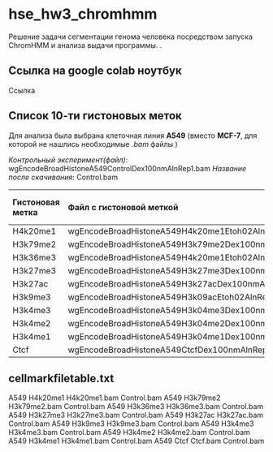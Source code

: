 # hse_hw3_chromhmm
Решение задачи сегментации генома человека посредством запуска ChromHMM и анализа выдачи программы. . 

## Ссылка на google colab ноутбук
Ссылка 

## Список 10-ти гистоновых меток
Для анализа была выбрана клеточная линия **A549** (вместо **MCF-7**, для которой не нашлись необходимые *.bam* файлы )

*Контрольный эксперимент(файл)*: wgEncodeBroadHistoneA549ControlDex100nmAlnRep1.bam 
*Название после скачивания*: Control.bam

|Гистоновая метка|Файл с гистоновой меткой                            |Название .bam файла (После скачивания)|
|:---------------|:---------------------------------------------------|:-------------------------------------|
|H4k20me1        |wgEncodeBroadHistoneA549H4k20me1Etoh02AlnRep1.bam   |H4k20me1.bam                          |
|H3k79me2        |wgEncodeBroadHistoneA549H3k79me2Dex100nmAlnRep1.bam |H3k79me2.bam                          |
|H3k36me3        |wgEncodeBroadHistoneA549H4k20me1Etoh02AlnRep1.bam   |H3k36me3.bam                          |
|H3k27me3        |wgEncodeBroadHistoneA549H3k27me3Dex100nmAlnRep1.bam |H3k27me3.bam                          |
|H3k27ac         |wgEncodeBroadHistoneA549H3k27acDex100nmAlnRep1.bam  |H3k27ac.bam                           |
|H3k9me3         |wgEncodeBroadHistoneA549H3k09acEtoh02AlnRep1.bam    |H3k9me3.bam                           |
|H3k4me3         |wgEncodeBroadHistoneA549H3k04me3Dex100nmAlnRep1.bam |H3k4me3.bam                           |
|H3k4me2         |wgEncodeBroadHistoneA549H3k04me2Dex100nmAlnRep1.bam |H3k4me2.bam                           |
|H3k4me1         |wgEncodeBroadHistoneA549H3k04me1Dex100nmAlnRep1.bam |H3k4me1.bam                           |
|Ctcf            |wgEncodeBroadHistoneA549CtcfDex100nmAlnRep1.bam     |Ctcf.bam                              |

## cellmarkfiletable.txt
A549	H4k20me1	H4k20me1.bam	Control.bam
A549	H3k79me2	H3k79me2.bam	Control.bam
A549	H3k36me3	H3k36me3.bam	Control.bam
A549	H3k27me3	H3k27me3.bam	Control.bam
A549	H3k27ac	H3k27ac.bam	Control.bam
A549	H3k9me3	H3k9me3.bam	Control.bam
A549	H3k4me3	H3k4me3.bam	Control.bam
A549	H3k4me2	H3k4me2.bam	Control.bam
A549	H3k4me1	H3k4me1.bam	Control.bam
A549	Ctcf	Ctcf.bam	Control.bam
